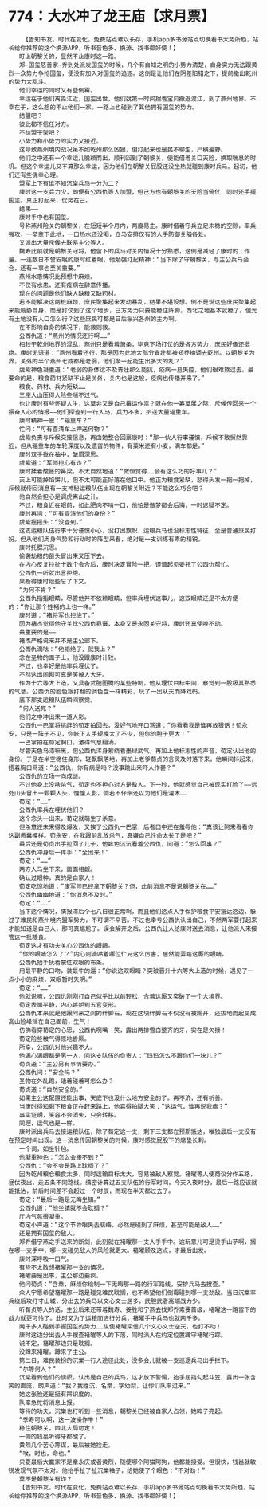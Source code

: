 # 774：大水冲了龙王庙【求月票】
        【告知书友，时代在变化，免费站点难以长存，手机app多书源站点切换看书大势所趋，站长给你推荐的这个换源APP，听书音色多、换源、找书都好使！】
       盯上朝黎关的，显然不止康时这一路。
       郑·国玺慈善家·乔到处派发国玺的时候，几个有自知之明的小势力清楚，自身实力无法跟黄烈一众势力争抢国玺，便没有加入对国玺的追逐。这倒是让他们在阴差阳错之下，提前撤出乾州的势力大乱斗。
       他们幸运的同时又有些倒霉。
       幸运在于他们离淼江近，国玺出世，他们就第一时间揣着宝贝撤退渡江，到了燕州地界。不幸在于，这么想的不止他们一家。一路上也碰到了其他拥有国玺的势力。
       结盟吧？
       彼此都不信任对方。
       不结盟干架吧？
       小势力和小势力的实力又接近。
       这导致燕州境内战况虽不如乾州那么凶狠，但打起来也是民不聊生，尸横遍野。
       他们之中还有一个幸运儿脱颖而出，顺利回到了朝黎关，便能借着关口天险，换取喘息的时机。但这个幸运儿又不算那么幸运，因为他们在朝黎关屁股还没坐热就碰到康时兵马。起初，他们还有些侥幸心理。
       盟军上下有谁不知沉棠兵马一分为二？
       康时这一支兵力少，即便有公西仇等人加盟，但己方也有朝黎关的天险当倚仗，同时还手握国玺。真正打起来，优势在己。
       结果——
       康时手中也有国玺。
       号称燕州险关的朝黎关，在短短半个月内，两度易主。康时借着守兵立足未稳的空隙，率兵强攻，一举拿下此地，一口热水还没喝，立马安排仅有的人手防御关隘各处。
       又派出大量斥候去联系主公等人。
       魏寿此前就是朝黎关守将，他留下的兵马对关内情况十分熟悉，这倒是减轻了康时的工作量。一连数日不曾安眠的康时红着眼，他勉强打起精神：“当下除了守朝黎关，与主公兵马会合，还有一事也至关重要。”
       燕州水患情况比预想中麻烦。
       不仅有水患，还有疫病在肆意传播。
       现在的问题是他们缺人缺粮又缺药材。
       若不能解决这两桩麻烦，庶民聚集起来发动暴乱，结果不堪设想。倒不是说这些庶民聚集起来能威胁自身，而是打仗到了这个地步，己方势力只要能稳住阵脚，西北之地基本就稳了。但光有土地没有人口怎么行？这些庶民可都是日后振兴各州的主力啊。
       在不影响自身的情况下，能救则救。
       公西仇道：“燕州的情况还行啊……”
       相较于乾州地界的混乱，燕州只是看着萧条，毕竟下场打仗的是各方势力，庶民好像还挺稳。康时无语道：“燕州看着还行，那是因为此地大部分青壮都被郑乔抽调去乾州。以朝黎关为界，关外的半个燕州七成都是老弱，他们聚一起能生出多大的乱？”
       虞紫神色凝重道：“老弱的身体远不及青壮那么能抗，疫病一旦失控，他们很难熬过去。最要命的是，粮食药材紧缺不止是关外，关内也是这般，疫病也传播开来了。”
       粮食、药材、兵力短缺……
       三座大山压得人险些喘不过气。
       也让康时有些怀疑人生，这莫非又是自己霉运作祟？就在他一筹莫展之际，斥候传回来一个振奋人心的情报——他们探查到一行人马，兵力不多，护送大量辎重车。
       康时精神一震：“辎重车？”
       忙问：“可有查清车上押送何物？”
       虞紫负责与斥候交接信息，再由她整合回禀康时：“那一伙人行事谨慎，斥候不敢贸然靠近，但从辎重车的车轮深度以及遗留的物件，有粟米还有小麦，满车都是。”
       康时双手拢在袖中，皱眉深思。
       虞紫道：“军师担心有诈？”
       康时揉着酸胀的鼻梁，不太自然地道：“微恒觉得……会有这么巧的好事儿？”
       天上可能掉馅饼儿，但不太可能正好落在他口中。他正为粮食紧缺，愁得头发一把一把掉，斥候就传回消息有一支神秘运粮队伍出现在朝黎关附近？不能这么巧合吧？
       他自然会担心是调虎离山之计。
       不过，粮食近在眼前，如此肥肉不啃一口，他怕是做梦都会后悔，一时迟疑不定。
       康时再问：“可有查清他们的身份？”
       虞紫摇摇头：“没查到。”
       这支运粮队伍行事十分谨慎小心，没打出旗帜，运粮兵马也没标志性特征，全是普通庶民打扮。但从他们周身气势和行动时的阵型来看，绝对是一支训练有素的精锐。
       康时托腮沉思。
       偷袭劫粮的苗头冒出来又压下去。
       在内心反复拉扯十数个会合后，康时决定冒险一把，谨慎起见委托了公西仇帮忙。
       公西仇一听就出言拒绝。
       果断得康时险些忘了下文。
       “为何不肯？”
       公西仇指指眼睛，尽管他并不依赖眼睛，但率兵埋伏这事儿，这双眼睛还是不太方便的：“你让那个姓褚的上也一样。”
       康时道：“褚将军也拒绝了。”
       因为褚杰觉得他守关比公西仇靠谱，本身又是永固关守将，康时还真使唤不动。
       最重要的是——
       褚杰严格说来并不是主公部下。
       公西仇滴咕：“他拒绝了，就我上？”
       念在圣物的面子上，他没跟康时计较。
       不过，也幸好是他率兵埋伏了。
       不然这出闹剧可真是笑掉人大牙。
       作为十六等大上造，又具备武胆图腾的某些特制，他从埋伏目标中间，察觉到一股极其熟悉的气息。公西仇的脸色跟打翻的调色盘一样精彩，玩了一出从天而降戏码。
       底下那支运粮队伍瞬间察觉。
       “何人送死？”
       他们之中冲出来一道人影。
       公西仇一巴掌将挑衅的荀定拍回去，没好气地开口骂道：“你看看我是谁再放狠话！荀永安，只是一阵子不见，你帐下人手规模大了不少，但你的胆子更大！”
       一巴掌拍在荀定胸口，激得气息翻涌。
       尽管天色乌漆嘛黑，但公西仇浑身萦绕着墨绿武气，再加上他标志性的声音，荀定认出他的身份。于是在半空稳住身形，轻飘飘落地，再加上老爹荀贞的言灵及时落下来，他瞬间抖起来，捂着胸口骂道：“公西仇，你有病是吗？没事跳出来吓人作甚？”
       公西仇的立场一向成谜。
       不过他身上没啥杀气，荀定也不担心对方是敌人。下一秒，他就感觉自己被现实打脸了——远处山头冒出一颗颗人头，憧憧人影，倘若不仔细还以为他们是灌木……
       荀定：“……”
       公西仇率兵在埋伏他们？
       这个念头一出来，荀定就萌生了杀意。
       但杀意还未来得及爆发，又挨了公西仇一巴掌，后者口中还在羞辱他：“真该让阿来看看你这副愚蠢模样。荀永安，在我跟前乱放杀气，真嫌自己性命太长了是吧？”
       最后还是荀贞出手拉回了儿子，他眸色沉沉看着公西仇，问道：“怎么回事？”
       公西仇冲身后一挥手：“全出来！”
       荀定：“……”
       两方人马坐下来，面面相觑。
       确认过眼神，真的是自家人！
       荀定吃惊地道：“康军师已经拿下朝黎关？但，此前消息不是说朝黎关在……”
       公西仇幽幽地道：“你消息不及时。”
       荀定：“……”
       当下这个情况，情报滞后个七八日很正常啊，而且他们这点人手保护粮食平安抵达这边，躲过了难民和燕州境内盟军势力，不可谓不辛苦。不过也幸亏公西仇认出自己，不然两军要打起来才能知道是自己人，那可真尴尬了。误会解开之后，公西仇让人给康时送去消息，让他派人来接管这一批粮食。
       荀定这才有功夫关心公西仇的眼睛。
       “你的眼睛怎么了？”内心则滴咕着哪位仁兄这么厉害，居然能弄瞎这厮的眼睛。
       公西仇抬手抚着蒙住双眼的布条。
       用最平静的口吻，装最牛的逼：“你说这双眼睛？突破晋升十六等大上造的时候，遇见了一点小小的麻烦，双眼暂时失明。”
       荀定：“……”
       他就说嘛，公西仇刚刚打自己似乎比以前轻松，合着这厮又突破了一个大境界。
       荀定表面平静，内心嫉妒到五官变形。
       公西仇本来就是他跟阿来之间的绊脚石，现在这块绊脚石不仅没有被踢开，还拔地而起变成高山险峰挡在自己面前，生气！
       仿佛看穿荀定的心思，公西仇咧嘴一笑，露出两排雪白整齐的牙，实在是欠揍！
       荀定险些被气得原地昏厥。
       所幸，公西仇对他兴趣不大。
       他满心满眼都是另一人，问这支队伍的负责人：“玛玛怎么不跟你们一块儿？”
       荀贞道：“主公另有事情要办。”
       公西仇问：“安全吗？”
       圣物在外乱跑，磕着碰着可怎么办？
       荀贞道：“自然安全的。”
       如果主公这配置还能出事，天底下也没什么地方安全的了。再不济，还有祈善。
       当康时得知剩下粮食正在赶来路上，他喜得拍腿大笑：“这运气，谁再说我瘟？”
       事实证明，笑容不会消失，只会转移。
       同理，运气也是一样。
       康时派出兵马去接运粮队伍，除了荀定这一支，剩下三支都在预期抵达，唯独最后一支没有在预定时间出现。这一消息传回朝黎关的时候，康时感觉屁股下的席垫长刺。
       一个词，如坐针毡。
       他凝重神色：“怎么会接不到？”
       公西仇：“会不会是路上耽搁了？”
       因为乾州粮仓粮食太多，同时运输目标太大，容易被敌人察觉。褚曜等人便商议分作五路，昼伏夜出，走五条不同路线。缜密计算过五支队伍的行军时间，今天入夜时分，最后一路应该就能抵达，前后时间差不会超过一个时辰，而现在半天都过去了。
       荀定：“最后一路是无晦坐镇。”
       公西仇道：“他坐镇就不会耽搁？”
       厅内气氛很凝重。
       荀定小声道：“这个节骨眼失去联络，必然是碰到了麻烦，甚至可能是敌人……”
       还是拥有国玺的敌人。
       郑乔借宁燕之手送来的断剑，此刻就在褚曜那一支人手手中。这玩意儿可是烫手山芋啊，搁在哪一支手中，哪一支碰见敌人的风险就更大。褚曜顾及这点，才最后出发。
       康时深呼吸一口气。
       有些不太敢想褚曜那一支的情况。
       褚曜要是出事，主公那边要疯。
       他问荀贞：“含章，麻烦你绘制一下无晦那一路的行军路线，安排兵马去搜查。”
       众人宁愿希望褚曜那一路是碰见难民耽搁，也不希望他们倒霉碰到哪一支劲敌。当日沉棠率兵绕后攻打寸山城，分出去的兵马以文心文士居多，武胆武者高端战力少。
       听荀贞等人的话，主公后来还带着魏寿、姜胜和宁燕去找郑乔索要首级，褚曜这一路留下的战力就更可怜了。此时又为了运粮而进行分兵，褚曜手中兵马也就两千多。
       两千多人碰到手握国玺的势力……纵使褚曜栾信几个文心文士逆天，也打不动！
       康时这边分出去人手搜查褚曜等人的下落，同时派人在约定位置蹲守褚曜行踪。
       说不定，褚曜那边只是耽搁。
       没蹲来褚曜，蹲来了主公。
       第二日，难民装扮的沉棠一行人途径此处，没多会儿就被一支巡逻兵马出手拦下。
       “尔等何人？”
       沉棠看到他们的旗帜，认出是自己的兵马，这才放下警惕，抬手屈指勾起斗笠，露出一张含笑的面庞，朗声道：“我？我姓沉，名棠，字幼梨，让你们队率过来。”
       她这张脸还是挺有辨识度的。
       队率急忙将消息上报。
       等待的功夫，沉棠也打听到一些消息，朝黎关已经被自家人占领，她眸子亮起。
       “季寿可以啊，这一波操作牛！”
       稳住朝黎关，西北大局可定！
       一侧的钱邕听得牙都酸了。
       黄烈几个苦心筹谋，最后被她捡走。
       “唉，时也，命也。”
       只要最后大赢家不是章永庆或者黄烈，随便哪个阿猫阿狗，他都能接受。但很快，钱邕就敏锐发现气氛不太对。他抬手扯了扯沉棠袖子，给她使了个眼色：“不对劲！”
       莫不是朝黎关有诈？
       【告知书友，时代在变化，免费站点难以长存，手机app多书源站点切换看书大势所趋，站长给你推荐的这个换源APP，听书音色多、换源、找书都好使！】